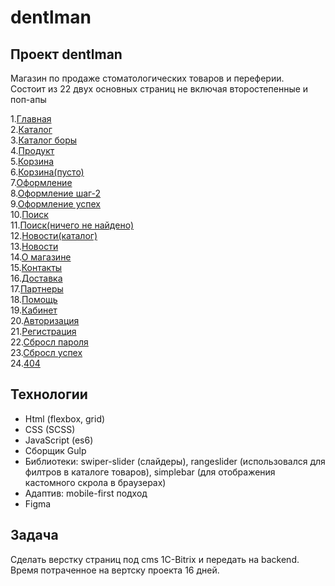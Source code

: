 # dentlman

## Проект dentlman
Магазин по продаже стоматологических товаров и переферии. <br>
Состоит из 22 двух основных страниц не включая второстепенные и поп-апы

1.<a traget="_blank" href="https://r4skolov.github.io/dentlman/index.html">Главная</a><br>
2.<a traget="_blank" href="https://r4skolov.github.io/dentlman/catalog.html">Каталог</a><br>
3.<a traget="_blank" href="https://r4skolov.github.io/dentlman/catalog-bors.html">Каталог боры</a><br>
4.<a traget="_blank" href="https://r4skolov.github.io/dentlman/product.html">Продукт</a><br>
5.<a traget="_blank" href="https://r4skolov.github.io/dentlman/basket.html">Корзина</a><br>
6.<a traget="_blank" href="https://r4skolov.github.io/dentlman/basket-clear.html">Корзина(пусто)</a><br>
7.<a traget="_blank" href="https://r4skolov.github.io/dentlman/order.html">Оформление</a><br>
8.<a traget="_blank" href="https://r4skolov.github.io/dentlman/order-step2.html">Оформление шаг-2</a><br>
9.<a traget="_blank" href="https://r4skolov.github.io/dentlman/order-success.html">Оформление успех</a><br>
10.<a traget="_blank" href="https://r4skolov.github.io/dentlman/search.html">Поиск</a><br>
11.<a traget="_blank" href="https://r4skolov.github.io/dentlman/search-notfound.html">Поиск(ничего не найдено)</a><br>
12.<a traget="_blank" href="https://r4skolov.github.io/dentlman/news-catalog.html">Новости(каталог)</a><br>
13.<a traget="_blank" href="https://r4skolov.github.io/dentlman/news.html">Новости</a><br>
14.<a traget="_blank" href="https://r4skolov.github.io/dentlman/about.html">О магазине</a><br>
15.<a traget="_blank" href="https://r4skolov.github.io/dentlman/contacts.html">Контакты</a><br>
16.<a traget="_blank" href="https://r4skolov.github.io/dentlman/delivery.html">Доставка</a><br>
17.<a traget="_blank" href="https://r4skolov.github.io/dentlman/partners.html">Партнеры</a><br>
18.<a traget="_blank" href="https://r4skolov.github.io/dentlman/help.html">Помощь</a><br>
19.<a traget="_blank" href="https://r4skolov.github.io/dentlman/cabinet.html">Кабинет</a><br>
20.<a traget="_blank" href="https://r4skolov.github.io/dentlman/login.html">Авторизация</a><br>
21.<a traget="_blank" href="https://r4skolov.github.io/dentlman/registration.html">Регистрация</a><br>
22.<a traget="_blank" href="https://r4skolov.github.io/dentlman/restore-password.html">Сбросл пароля</a><br>
23.<a traget="_blank" href="https://r4skolov.github.io/dentlman/restore-success.html">Сбросл успех</a><br>
24.<a traget="_blank" href="https://r4skolov.github.io/dentlman/404.html">404</a><br>

## Технологии
<ul> 
  <li>
    Html (flexbox, grid)
  </li>
  <li>
    CSS (SCSS)
  </li>
  <li>
    JavaScript (es6)
  </li>
   <li>
    Сборщик Gulp
  </li>
  <li>
    Библиотеки: swiper-slider (слайдеры), rangeslider (использовался для филтров в каталоге товаров), simplebar (для отображения кастомного скрола в браузерах)
  </li>
   <li>
    Адаптив: mobile-first подход
  </li>
    <li>
    Figma
  </li>
</ul>

## Задача
Сделать верстку страниц под cms 1C-Bitrix и передать на backend.
Время потраченное на вертску проекта 16 дней.

